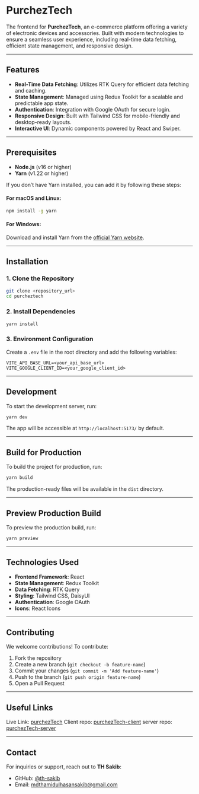 # PurchezTech

The frontend for **PurchezTech**, an e-commerce platform offering a variety of electronic devices and accessories. Built with modern technologies to ensure a seamless user experience, including real-time data fetching, efficient state management, and responsive design.

---

## Features

- **Real-Time Data Fetching**: Utilizes RTK Query for efficient data fetching and caching.
- **State Management**: Managed using Redux Toolkit for a scalable and predictable app state.
- **Authentication**: Integration with Google OAuth for secure login.
- **Responsive Design**: Built with Tailwind CSS for mobile-friendly and desktop-ready layouts.
- **Interactive UI**: Dynamic components powered by React and Swiper.

---

## Prerequisites

- **Node.js** (v16 or higher)
- **Yarn** (v1.22 or higher)

If you don’t have Yarn installed, you can add it by following these steps:

#### For macOS and Linux:

```bash
npm install -g yarn
```

#### For Windows:

Download and install Yarn from the [official Yarn website](https://classic.yarnpkg.com/en/docs/install).

---

## Installation

### 1. Clone the Repository

```bash
git clone <repository_url>
cd purcheztech
```

### 2. Install Dependencies

```bash
yarn install
```

### 3. Environment Configuration

Create a `.env` file in the root directory and add the following variables:

```env
VITE_API_BASE_URL=<your_api_base_url>
VITE_GOOGLE_CLIENT_ID=<your_google_client_id>
```

---

## Development

To start the development server, run:

```bash
yarn dev
```

The app will be accessible at `http://localhost:5173/` by default.

---

## Build for Production

To build the project for production, run:

```bash
yarn build
```

The production-ready files will be available in the `dist` directory.

---

## Preview Production Build

To preview the production build, run:

```bash
yarn preview
```

---

## Technologies Used

- **Frontend Framework**: React
- **State Management**: Redux Toolkit
- **Data Fetching**: RTK Query
- **Styling**: Tailwind CSS, DaisyUI
- **Authentication**: Google OAuth
- **Icons**: React Icons

---

## Contributing

We welcome contributions! To contribute:

1. Fork the repository
2. Create a new branch (`git checkout -b feature-name`)
3. Commit your changes (`git commit -m 'Add feature-name'`)
4. Push to the branch (`git push origin feature-name`)
5. Open a Pull Request

---

## Useful Links

Live Link: [purchezTech](https://purcheztech.onrender.com)
Client repo: [purchezTech-client](https://github.com/th-sakib/PurchezTech)
server repo: [purchezTech-server](https://github.com/th-sakib/PurchezTech-server)

---

## Contact

For inquiries or support, reach out to **TH Sakib**:

- GitHub: [@th-sakib](https://github.com/th-sakib)
- Email: [mdthamidulhasansakib@gmail.com](mailto:mdthamidulhasansakib@gmail.com)
